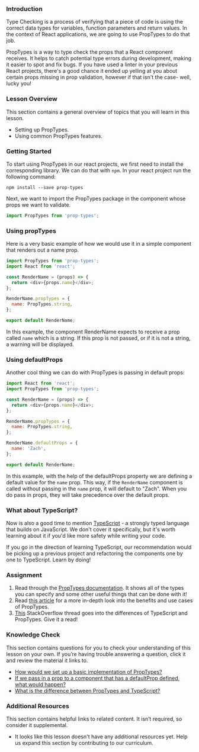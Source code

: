### Introduction

Type Checking is a process of verifying that a piece of code is using the correct data types for variables, function parameters and return values. In the context of React applications, we are going to use PropTypes to do that job. 

PropTypes is a way to type check the props that a React component receives. It helps to catch potential type errors during development, making it easier to spot and fix bugs. If you have used a linter in your previous React projects, there's a good chance it ended up yelling at you about certain props missing in prop validation, however if that isn't the case- well, lucky you!

### Lesson Overview

This section contains a general overview of topics that you will learn in this lesson.

- Setting up PropTypes.
- Using common PropTypes features.

### Getting Started

To start using PropTypes in our react projects, we first need to install the corresponding library. We can do that with `npm`. In your react project run the following command:

~~~
npm install --save prop-types
~~~

Next, we want to import the PropTypes package in the component whose props we want to validate.

~~~javascript
import PropTypes from 'prop-types';
~~~

### Using propTypes

Here is a very basic example of how we would use it in a simple component that renders out a name prop.

~~~javascript
import PropTypes from 'prop-types';
import React from 'react';

const RenderName = (props) => {
  return <div>{props.name}</div>;
};

RenderName.propTypes = {
  name: PropTypes.string,
};

export default RenderName;
~~~

In this example, the component RenderName expects to receive a prop called `name` which is a string. If this prop is not passed, or if it is not a string, a warning will be displayed.

### Using defaultProps

Another cool thing we can do with PropTypes is passing in default props:

~~~javascript
import React from 'react';
import PropTypes from 'prop-types';

const RenderName = (props) => {
  return <div>{props.name}</div>;
};

RenderName.propTypes = {
  name: PropTypes.string,
};

RenderName.defaultProps = {
  name: 'Zach',
};

export default RenderName;
~~~

In this example, with the help of the defaultProps property we are defining a default value for the `name` prop. This way, if the `RenderName` component is called without passing in the `name` prop, it will default to "Zach". When you do pass in props, they will take precedence over the default props.

### What about TypeScript?

Now is also a good time to mention [TypeScript](typescriptlang.org) - a strongly typed language that builds on JavaScript. We don't cover it specifically, but it's worth learning about it if you'd like more safety while writing your code.

If you go in the direction of learning TypeScript, our recommendation would be picking up a previous project and refactoring the components one by one to TypeScript. Learn by doing!

### Assignment

<div class="lesson-content__panel" markdown="1">

1. Read through the [PropTypes documentation](https://reactjs.org/docs/typechecking-with-proptypes.html). It shows all of the types you can specify and some other useful things that can be done with it!
2. Read [this article](https://blog.logrocket.com/validate-react-props-proptypes/) for a more in-depth look into the benefits and use cases of PropTypes.
3. [This](https://stackoverflow.com/questions/41746028/proptypes-in-a-typescript-react-application) StackOverflow thread goes into the differences of TypeScript and PropTypes. Give it a read!

</div>

### Knowledge Check

This section contains questions for you to check your understanding of this lesson on your own. If you’re having trouble answering a question, click it and review the material it links to.

- <a class="knowledge-check-link" href="#using-proptypes">How would we set up a basic implementation of PropTypes?</a>
- <a class="knowledge-check-link" href="#using-defaultprops">If we pass in a prop to a component that has a defaultProp defined, what would happen?</a>
- <a class="knowledge-check-link" href="https://stackoverflow.com/questions/41746028/proptypes-in-a-typescript-react-application">What is the difference between PropTypes and TypeScript?</a>

### Additional Resources

This section contains helpful links to related content. It isn’t required, so consider it supplemental.

- It looks like this lesson doesn't have any additional resources yet. Help us expand this section by contributing to our curriculum.
